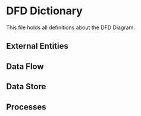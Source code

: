 # DFD Dictionary 

This file holds all definitions about the DFD Diagram.

## External Entities


## Data Flow


## Data Store


## Processes
